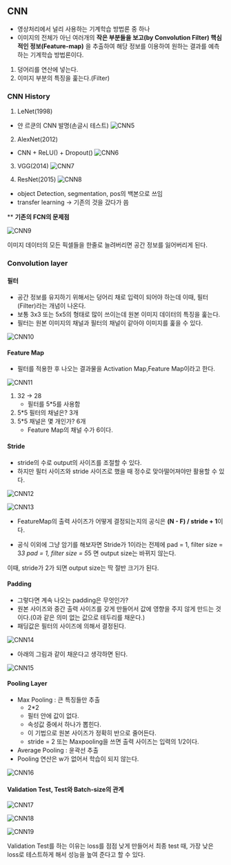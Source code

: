 ## CNN
- 영상처리에서 널리 사용하는 기계학습 방법론 중 하나
- 이미지의 전체가 아닌 여러개의 **작은 부분들을 보고(by Convolution Filter)   핵심적인 정보(Feature-map)** 을 추출하여 해당 정보를 이용하여 원하는 결과를 예측하는 기계학습 방법론이다.

1. 덩어리를 연산에 넣는다.
2. 이미지 부분의 특징을 훑는다.(Filter)

### CNN History
1) LeNet(1998)
- 얀 르쿤의 CNN 발명(손글시 테스트)
![CNN5](./img/CNN5.png)

2) AlexNet(2012)
- CNN + ReLU() + Dropout()
![CNN6](./img/CNN6.jpg)

3) VGG(2014)
![CNN7](./img/CNN7.jpg)

4) ResNet(2015)
![CNN8](./img/CNN8.png)

- object Detection, segmentation, pos의 백본으로 쓰임
- transfer learning -> 기존의 것을 갔다가 씀

** **기존의 FCN의 문제점**

![CNN9](./img/CNN9.jpg)

이미지 데이터의 모든 픽셀들을 한줄로 늘려버리면 공간 정보를 잃어버리게 된다.

### Convolution layer
#### 필터
- 공간 정보를 유지하기 위해서는 덩어리 채로 입력이 되어야 하는데 이때, 필터(Filter)라는 개념이 나온다.
- 보통 3x3 또는 5x5의 형태로 많이 쓰이는데 원본 이미지 데이터의 특징을 훑는다.
- 필터는 원본 이미지의 채널과 필터의 채널이 같아야 이미지를 훑을 수 있다.

![CNN10](./img/CNN10.jpg)

#### Feature Map
- 필터를 적용한 후 나오는 결과물을 Activation Map,Feature Map이라고 한다. 

![CNN11](./img/CNN11.jpg)

1. 32 -> 28
    - 필터를 5*5를 사용함
2. 5*5 필터의 채널은? 3개
3. 5*5 채널은 몇 개인가? 6개
    - Feature Map의 채널 수가 6이다.

#### Stride
- stride의 수로 output의 사이즈를 조절할 수 있다. 
- 하지만 필터 사이즈와 stride 사이즈로 했을 때 정수로 맞아떨어져야만 활용할 수 있다.

![CNN12](./img/CNN12.jpg)

![CNN13](./img/CNN13.jpg)

- FeatureMap의 출력 사이즈가 어떻게 결정되는지의 공식은 
**(N - F) / stride + 1**이다.

- 공식 이외에 그냥 암기를 해보자면 
Stride가 1이라는 전제에
pad = 1, filter size = 3*3
pad = 1, filter size = 5*5
면 output size는 바뀌지 않는다.

이때, stride가 2가 되면
output size는 딱 절반 크기가 된다.

#### Padding
- 그렇다면 계속 나오는 padding은 무엇인가?
- 원본 사이즈와 중간 출력 사이즈를 갖게 만들어서 값에 영향을 주지 않게 만드는 것이다.(0과 같은 의미 없는 값으로 테두리를 채운다.)
- 패딩값은 필터의 사이즈에 의해서 결정된다.

![CNN14](./img/CNN14.jpg)

- 아래의 그림과 같이 채운다고 생각하면 된다.

![CNN15](./img/CNN15.jpg)

#### Pooling Layer
- Max Pooling : 큰 특징들만 추출
    - 2*2
    - 필터 안에 값이 없다.
    - 속성값 중에서 하나가 뽑힌다.
    - 이 기법으로 원본 사이즈가 정확히 반으로 줄어든다.
    - stride = 2 또는 Maxpooling을 쓰면 출력 사이즈는 입력의 1/2이다.
- Average Pooling : 윤곽선 추출
- Pooling 연산은 w가 없어서 학습이 되지 않는다.

![CNN16](./img/CNN16.jpg)

#### Validation Test, Test와 Batch-size의 관계

![CNN17](./img/CNN17.jpg)

![CNN18](./img/CNN18.jpg)

![CNN19](./img/CNN19.jpg)

Validation Test를 하는 이유는 loss를 점점 낮게 만들어서 최종 test 때, 가장 낮은 loss로 테스트하게 해서 성능을 높여 준다고 할 수 있다.

